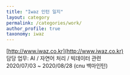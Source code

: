 ```yaml
---
title: "Iwaz 인턴 일지"
layout: category
permalink: /categories/work/
author_profile: true
taxonomy: iwaz
---
```

[http://www.iwaz.co.kr](http://www.iwaz.co.kr)  
담당 업무: AI / 자연어 처리 / 빅데이터 관련   
2020/07/03 ~ 2020/08/28 (cnu 백마인턴)


